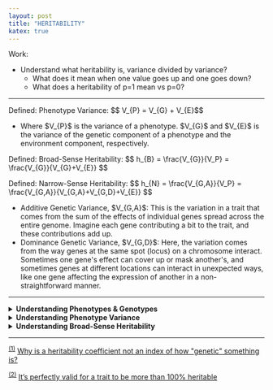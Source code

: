 ```yaml
---
layout: post
title: "HERITABILITY"
katex: true
---
```

Work:
- Understand what heritability is, variance divided by variance?
	- What does it mean when one value goes up and one goes down?
	- What does a heritability of p=1 mean vs p=0?

<hr>

Defined: Phenotype Variance:
\$$ V_{P} = V_{G} + V_{E}\$$
- Where \$V_{P}\$ is the variance of a phenotype. \$V_{G}\$ and \$V_{E}\$ is the variance of the genetic component of a phenotype and the environment component, respectively.

Defined: Broad-Sense Heritability:
\$$ h_{B} = \frac{V_{G}}{V_P} = \frac{V_{G}}{V_{G}+V_{E}} \$$

Defined: Narrow-Sense Heritability:
\$$ h_{N} = \frac{V_{G,A}}{V_P} = \frac{V_{G,A}}{V_{G,A}+V_{G,D}+V_{E}} \$$
- Additive Genetic Variance, \$V_{G,A}\$: This is the variation in a trait that comes from the sum of the effects of individual genes spread across the entire genome. Imagine each gene contributing a bit to the trait, and these contributions add up.
- Dominance Genetic Variance, \$V_{G,D}\$: Here, the variation comes from the way genes at the same spot (locus) on a chromosome interact. Sometimes one gene's effect can cover up or mask another's, and sometimes genes at different locations can interact in unexpected ways, like one gene affecting the expression of another in a non-straightforward manner.

<hr>

<details class="collapse-box"><summary class="collapse-box-title"><b>Understanding Phenotypes & Genotypes</b></summary><div markdown="1"><hr>
- Genotype = Genetics
- Phenotype = Environment(Genotype), where Environment() is a function that acts on Genotype.
  - Genetics is first and then the  environment affects the trait.
  - Definition 1, "The phenotype is the consequence of the genotype on the world. In brief, a phenotypic trait is any trait that an individual is made of!"<sup id="s1"><a href="#s1">(1)</a></sup>
  - Definition 2: "... what actually happens, including all genetic or environmental causes. The phenotypic length of your foot is, thrillingly, the actual length of your foot."<sup id="s2"><a href="#s2">(2)</a></sup>
  - Example 1: You are born with two arms and then you get mauled by a bear. Now you have 1 arm. So your phenotype of the number of arms you have is 1. The environment acts on the number of arms.
  - Example 2: If you have black hair and then you dye your hair blue. Now you have a hair color phenotype of the dyed hair color, or a hair color phenotype of blue.


<hr><p class="collapse-box-p">END</p></div></details>

<details class="collapse-box"><summary class="collapse-box-title"><b>Understanding Phenotype Variance</b></summary><div markdown="1"><hr>

- We must understand what variance first. Variance is a measure of dispersion. In the world we can measure and categorize things. 
  - If you only have brown and blue eyes than the variance is minimal because the different can only be brown or blue. If we can now dye our eye colors or where contact lenses when we measure the eye colors of people it could be anything on the spectrum. This would increase the variance.
  - Think of high variance as a shotgun and low variance as a sniper. When we shoot a shotgun the pellets go everywhere the "dispersion" is high. When we shoot a sniper the disperion is almost 0.
- So when we talk about phenotype variance we are talking about how much "dispersion" a trait has.
- In this case phenotype variance is made up of two components, genetic and environment. Further we can sub-divide phenotype variance depending on genetics into genetic additive variance and genetic dominance variance.
  - "The additive genetic variance is the genetic variance that is due to additive interaction between alleles. The dominance of genetic variance is due to non-additive interactions between allele."<sup id="s1"><a href="#s1">(1)</a></sup>

<hr><p class="collapse-box-p">END</p></div></details>

<details class="collapse-box"><summary class="collapse-box-title"><b>Understanding Broad-Sense Heritability</b></summary><div markdown="1"><hr>

- We are given the equation for heritability which is:
\$$ h_{B} = \frac{V_{G}}{V_P} = \frac{V_{G}}{V_{G}+V_{E}} \$$
- We must understand that the denominator \$V_{P}\$  is the total. Remember that \$ V_{P} = V_{G} + V_{E}\$, so when we divide \$V_{G}\$ by \$V_{P}\$ we are getting a number between [0,1].
- In this case their are two variables that vary \$V_{G}\$ and \$V_{E}\$. Let us look at a table:

<table style="background:transparent;">
	<tr>
    	<th>Case</th>
    	<th markdown="1">\$V_{G}\$</th>
    	<th markdown="1">\$V_{E}\$ </th>
    	<th markdown="1">\$ V_{P} = V_{G} + V_{E}\$ </th>
    	<th markdown="1">\$ h_{B} = \frac{V_{G}}{V_{G} + V_{E}} \$</th>
  	</tr>
  	<tr>
    	<td>1</td>
    	<td>0</td>
    	<td>0</td>
    	<td>0</td>
    	<td>undefined</td>
  	</tr>
  	<tr>
    	<td>2</td>
    	<td>0</td>
    	<td>1</td>
    	<td>1</td>
    	<td>0%</td>
  	</tr>
  	<tr>
    	<td>3</td>
    	<td>0</td>
    	<td>0</td>
    	<td>1</td>
    	<td>100%</td>
  	</tr>
  	<tr>
    	<td>4</td>
    	<td>1</td>
    	<td>1</td>
    	<td>2</td>
    	<td>50%</td>
  	</tr>
</table> 

- Remember this is variance, variance can be any positive real number, it does not need to be in the range of [0,1]. The table above is just an example.
- [Case 2] talks about a situation in which there is no genetic variation. The phenotype is expressed all in the environment. A case where genetic variation will be 0 is if in the sample of humans we get that genotype is the same.
  - For example if all humans were exactly 6ft. The variance would be 0, since there is no dispersion(think of shotgun vs. sniper example).
  - Another example is that we all have two arms.
  - This means that the only phenotypic variation is in environment. Like if you got mauled by a bear and you lost one arm.
- In [Case 3], it is the opposite of [Case 2]. We have no environmental variance. An example of this would be if every baby(in this case they differ genetically) is given the same environment. Meaning they get the same meals they get the same nutrition, exercise, they do everything the same (very scary I know). All of their phenotype differences are then influenced by their genetics. So let us say we had control like we said above. And then we measured their heights. The difference then must be their genetics. Since we controlled for environment perfectly.
- In [Case 4], there is a balance of genetic variance and environmental variance. We say that 50% of variation is due to genetics. So if we chose weight as the phenotype 50% of the variation is due to genetics and the other 50% is due to environment.
- Note in [Case 1], everyone must be a clone (no genetic variation) and everyone must be controlled environmentally.


<hr><p class="collapse-box-p">END</p></div></details>


<hr>

<sup id="s1"><a href="#s1">(1)</a></sup>
[Why is a heritability coefficient not an index of how "genetic" something is?](https://biology.stackexchange.com/questions/42273/why-is-a-heritability-coefficient-not-an-index-of-how-genetic-something-is)

<sup id="s2"><a href="#s2">(2)</a></sup>
[It’s perfectly valid for a trait to be more than 100% heritable](https://dynomight.net/heritability/)

[jekyll-docs]: http://jekyllrb.com/docs/home
[jekyll-gh]:   https://github.com/jekyll/jekyll
[jekyll-talk]: https://talk.jekyllrb.com/
